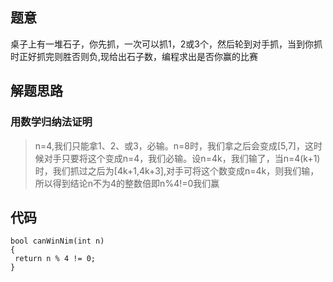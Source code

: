 
## 题意
桌子上有一堆石子，你先抓，一次可以抓1，2或3个，然后轮到对手抓，当到你抓时正好抓完则胜否则负,现给出石子数，编程求出是否你赢的比赛


## 解题思路
### 用数学归纳法证明

>n=4,我们只能拿1、2、或3，必输。n=8时，我们拿之后会变成[5,7]，这时候对手只要将这个变成n=4，我们必输。设n=4k，我们输了，当n=4(k+1)时，我们抓过之后为[4k+1,4k+3],对手可将这个数变成n=4k，则我们输，所以得到结论n不为4的整数倍即n%4!=0我们赢


## 代码

    bool canWinNim(int n) 
    {
     return n % 4 != 0;
    }
